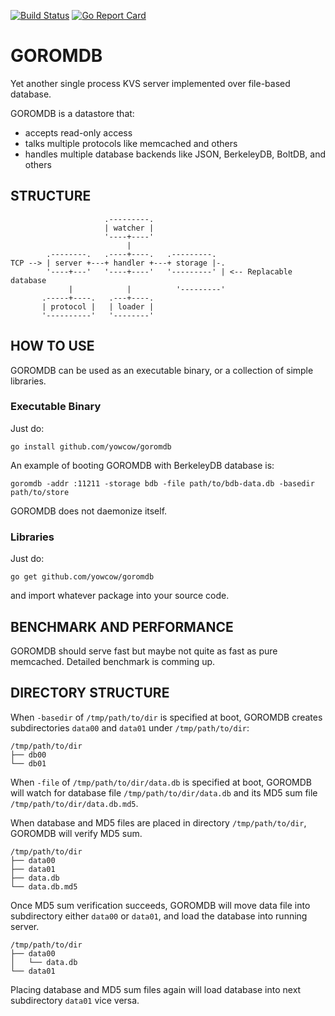 [![Build Status](https://travis-ci.org/yowcow/goromdb.svg?branch=master)](https://travis-ci.org/yowcow/goromdb)
[![Go Report Card](https://goreportcard.com/badge/github.com/yowcow/goromdb)](https://goreportcard.com/report/github.com/yowcow/goromdb)

GOROMDB
=======

Yet another single process KVS server implemented over file-based database.

GOROMDB is a datastore that:

+ accepts read-only access
+ talks multiple protocols like memcached and others
+ handles multiple database backends like JSON, BerkeleyDB, BoltDB, and others

STRUCTURE
---------

```
                     .---------.
                     | watcher |
                     '----+----'
                          |
        .--------.   .----+----.   .---------.
TCP --> | server +---+ handler +---+ storage |-.
        '----+---'   '----+----'   '---------' | <-- Replacable database
             |            |          '---------'
       .-----+----.   .---+----.
       | protocol |   | loader |
       '----------'   '--------'
```

HOW TO USE
----------

GOROMDB can be used as an executable binary, or a collection of simple libraries.

### Executable Binary

Just do:

```
go install github.com/yowcow/goromdb
```

An example of booting GOROMDB with BerkeleyDB database is:

```
goromdb -addr :11211 -storage bdb -file path/to/bdb-data.db -basedir path/to/store
```

GOROMDB does not daemonize itself.

### Libraries

Just do:

```
go get github.com/yowcow/goromdb
```

and import whatever package into your source code.

BENCHMARK AND PERFORMANCE
-------------------------

GOROMDB should serve fast but maybe not quite as fast as pure memcached.
Detailed benchmark is comming up.

DIRECTORY STRUCTURE
-------------------

When `-basedir` of `/tmp/path/to/dir` is specified at boot, GOROMDB creates subdirectories `data00` and `data01` under `/tmp/path/to/dir`:

```
/tmp/path/to/dir
├── db00
└── db01
```

When `-file` of `/tmp/path/to/dir/data.db` is specified at boot, GOROMDB will watch for database file `/tmp/path/to/dir/data.db` and its MD5 sum file `/tmp/path/to/dir/data.db.md5`.

When database and MD5 files are placed in directory `/tmp/path/to/dir`, GOROMDB will verify MD5 sum.

```
/tmp/path/to/dir
├── data00
├── data01
├── data.db
└── data.db.md5
```

Once MD5 sum verification succeeds, GOROMDB will move data file into subdirectory either `data00` or `data01`, and load the database into running server.

```
/tmp/path/to/dir
├── data00
│   └── data.db
└── data01
```

Placing database and MD5 sum files again will load database into next subdirectory `data01` vice versa.
